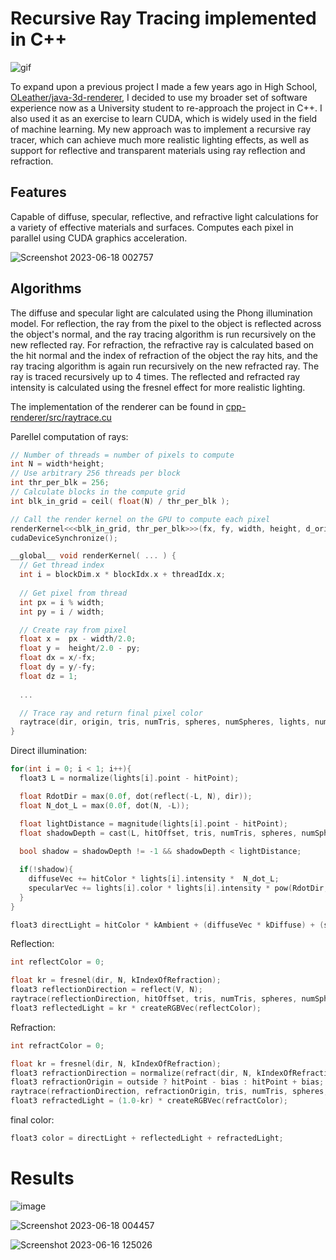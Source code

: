 # Recursive Ray Tracing implemented in C++

![gif](https://github.com/OLeather/cpp-graphics/blob/main/ray_trace_gif_high_quality.gif)

To expand upon a previous project I made a few years ago in High School, [OLeather/java-3d-renderer](https://github.com/OLeather/java-3d-renderer), I decided to use my broader set of software experience now as a University student to re-approach the project in C++. I also used it as an exercise to learn CUDA, which is widely used in the field of machine learning. My new approach was to implement a recursive ray tracer, which can achieve much more realistic lighting effects, as well as support for reflective and transparent materials using ray reflection and refraction.

## Features
Capable of diffuse, specular, reflective, and refractive light calculations for a variety of effective materials and surfaces. Computes each pixel in parallel using CUDA graphics acceleration.

![Screenshot 2023-06-18 002757](https://github.com/OLeather/cpp-graphics/assets/43189206/53fefe1d-3f24-461e-8c80-b483a321afb5)

## Algorithms
The diffuse and specular light are calculated using the Phong illumination model. For reflection, the ray from the pixel to the object is reflected across the object's normal, and the ray tracing algorithm is run recursively on the new reflected ray. For refraction, the refractive ray is calculated based on the hit normal and the index of refraction of the object the ray hits, and the ray tracing algorithm is again run recursively on the new refracted ray. The ray is traced recursively up to 4 times. The reflected and refracted ray intensity is calculated using the fresnel effect for more realistic lighting.

The implementation of the renderer can be found in [cpp-renderer/src/raytrace.cu](https://github.com/OLeather/cpp-graphics/blob/main/cpp_graphics/src/raytrace.cu)

Parellel computation of rays:
```c++
// Number of threads = number of pixels to compute
int N = width*height;
// Use arbitrary 256 threads per block
int thr_per_blk = 256;
// Calculate blocks in the compute grid
int blk_in_grid = ceil( float(N) / thr_per_blk );

// Call the render kernel on the GPU to compute each pixel
renderKernel<<<blk_in_grid, thr_per_blk>>>(fx, fy, width, height, d_origin, d_rotation, d_tris, h_numTris, d_spheres, h_numSpheres, d_lights, h_numLights, d_pixels);
cudaDeviceSynchronize(); 
```

```c++
__global__ void renderKernel( ... ) {
  // Get thread index
  int i = blockDim.x * blockIdx.x + threadIdx.x;
  
  // Get pixel from thread
  int px = i % width;
  int py = i / width;

  // Create ray from pixel
  float x =  px - width/2.0;
  float y =  height/2.0 - py;
  float dx = x/-fx;
  float dy = y/-fy;
  float dz = 1;
  
  ...

  // Trace ray and return final pixel color
  raytrace(dir, origin, tris, numTris, spheres, numSpheres, lights, numLights, color, 0);
}
```

Direct illumination:
```c++
for(int i = 0; i < 1; i++){
  float3 L = normalize(lights[i].point - hitPoint);

  float RdotDir = max(0.0f, dot(reflect(-L, N), dir));
  float N_dot_L = max(0.0f, dot(N, -L));

  float lightDistance = magnitude(lights[i].point - hitPoint);
  float shadowDepth = cast(L, hitOffset, tris, numTris, spheres, numSpheres);
  
  bool shadow = shadowDepth != -1 && shadowDepth < lightDistance;

  if(!shadow){
    diffuseVec += hitColor * lights[i].intensity *  N_dot_L;
    specularVec += lights[i].color * lights[i].intensity * pow(RdotDir, shinyness);
  }
}

float3 directLight = hitColor * kAmbient + (diffuseVec * kDiffuse) + (specularVec * kSpecular);
```

Reflection:
```c++
int reflectColor = 0;

float kr = fresnel(dir, N, kIndexOfRefraction);
float3 reflectionDirection = reflect(V, N);
raytrace(reflectionDirection, hitOffset, tris, numTris, spheres, numSpheres, lights, numLights, reflectColor, step + 1);
float3 reflectedLight = kr * createRGBVec(reflectColor);
```

Refraction:
```c++
int refractColor = 0;

float kr = fresnel(dir, N, kIndexOfRefraction);
float3 refractionDirection = normalize(refract(dir, N, kIndexOfRefraction));
float3 refractionOrigin = outside ? hitPoint - bias : hitPoint + bias;
raytrace(refractionDirection, refractionOrigin, tris, numTris, spheres, numSpheres, lights, numLights, refractColor, step + 1);
float3 refractedLight = (1.0-kr) * createRGBVec(refractColor);
```

final color:
```c++
float3 color = directLight + reflectedLight + refractedLight;
```

# Results
![image](https://github.com/OLeather/cpp-graphics/assets/43189206/e4f4430e-3236-4ae2-b0b7-8033e18baf6f)

![Screenshot 2023-06-18 004457](https://github.com/OLeather/cpp-graphics/assets/43189206/569deea8-24b5-4468-80ee-b915920ddda6)

![Screenshot 2023-06-16 125026](https://github.com/OLeather/cpp-graphics/assets/43189206/3b135cdf-4411-4359-9f3b-18662d61aa98)
